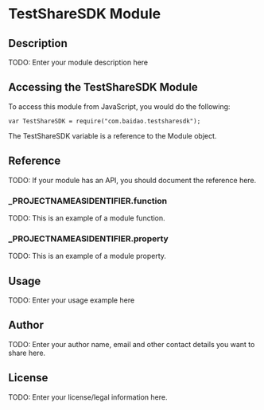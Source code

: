 # TestShareSDK Module

## Description

TODO: Enter your module description here

## Accessing the TestShareSDK Module

To access this module from JavaScript, you would do the following:

	var TestShareSDK = require("com.baidao.testsharesdk");

The TestShareSDK variable is a reference to the Module object.	

## Reference

TODO: If your module has an API, you should document
the reference here.

### ___PROJECTNAMEASIDENTIFIER__.function

TODO: This is an example of a module function.

### ___PROJECTNAMEASIDENTIFIER__.property

TODO: This is an example of a module property.

## Usage

TODO: Enter your usage example here

## Author

TODO: Enter your author name, email and other contact
details you want to share here. 

## License

TODO: Enter your license/legal information here.
